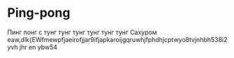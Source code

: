 # Ping-pong
Пинг понг с тунг тунг тунг тунг тунг тунг Сахуром
eaw,dlk{EWfmewpfjaeirofjjar9ifjapkaroijgqruwhjfphdhjcptwyo8tvjnhbh538i2yvh jhr en ybw54 
